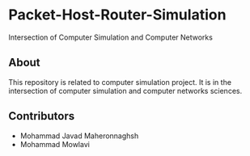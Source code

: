 # Packet-Host-Router-Simulation
Intersection of Computer Simulation and Computer Networks

## About
This repository is related to computer simulation project.
It is in the intersection of computer simulation and computer networks sciences.


## Contributors
- Mohammad Javad Maheronnaghsh
- Mohammad Mowlavi
